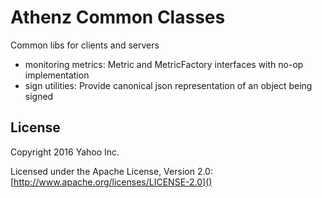 # Athenz Common Classes

Common libs for clients and servers

- monitoring metrics: Metric and MetricFactory interfaces with no-op implementation
- sign utilities: Provide canonical json representation of an object being signed

## License

Copyright 2016 Yahoo Inc.

Licensed under the Apache License, Version 2.0: [http://www.apache.org/licenses/LICENSE-2.0]()
